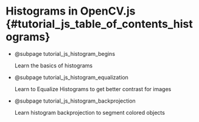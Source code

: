 Histograms in OpenCV.js {#tutorial_js_table_of_contents_histograms}
====================

-   @subpage tutorial_js_histogram_begins

    Learn the basics of histograms

-   @subpage tutorial_js_histogram_equalization

    Learn to Equalize Histograms to get better contrast for images

-   @subpage tutorial_js_histogram_backprojection

    Learn histogram backprojection to segment colored objects
